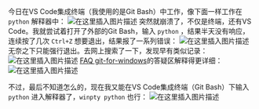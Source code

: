 今日在VS Code集成终端（我使用的是Git Bash）中工作，像下面一样工作在 `python` 解释器中：
![在这里插入图片描述](https://img-blog.csdnimg.cn/a3bb024fd1024952ad51ab46735a9de0.png)
突然就崩溃了，不仅是终端，还有VS Code。我就尝试着打开了外部的Git Bash，输入 `python` ，结果半天没有响应，连续按了几次 `Ctrl+Z` 想要退出，结果报了一系列错误：
![在这里插入图片描述](https://img-blog.csdnimg.cn/dfcb4dc166db48519de0e3aac5d3aee4.png?x-oss-process=image/watermark,type_ZmFuZ3poZW5naGVpdGk,shadow_10,text_aHR0cHM6Ly9ibG9nLmNzZG4ubmV0L215UmVhbGl6YXRpb24=,size_16,color_FFFFFF,t_70)
无奈之下只能强行退出。去网上搜索了一下，发现早有类似记录：
![在这里插入图片描述](https://img-blog.csdnimg.cn/69f50a7364c84afb9f9706befd11ec4c.png?x-oss-process=image/watermark,type_ZmFuZ3poZW5naGVpdGk,shadow_10,text_aHR0cHM6Ly9ibG9nLmNzZG4ubmV0L215UmVhbGl6YXRpb24=,size_16,color_FFFFFF,t_70)
[FAQ git-for-windows](https://github.com/git-for-windows/git/wiki/FAQ#some-native-console-programs-dont-work-when-run-from-git-bash-how-to-fix-it)的答疑区解释得更详细：
![在这里插入图片描述](https://img-blog.csdnimg.cn/1f0e4a0431184136bcf4a66066228184.png?x-oss-process=image/watermark,type_ZmFuZ3poZW5naGVpdGk,shadow_10,text_aHR0cHM6Ly9ibG9nLmNzZG4ubmV0L215UmVhbGl6YXRpb24=,size_16,color_FFFFFF,t_70)

不过，最后不知道怎么的，现在我又能在VS Code集成终端（Git Bash）下输入 `python` 进入解释器了，`winpty python` 也行：
![在这里插入图片描述](https://img-blog.csdnimg.cn/bc3a1fce0324411892533290abc8f902.png?x-oss-process=image/watermark,type_ZmFuZ3poZW5naGVpdGk,shadow_10,text_aHR0cHM6Ly9ibG9nLmNzZG4ubmV0L215UmVhbGl6YXRpb24=,size_16,color_FFFFFF,t_70)

